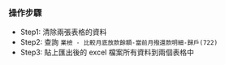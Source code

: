 ### 操作步驟
- Step1: 清除兩張表格的資料
- Step2: 查詢 `業檢 - 比較月底放款餘額-當前月撥還款明細-歸戶(722)`
- Step3: 貼上匯出後的 excel 檔案所有資料到兩個表格中